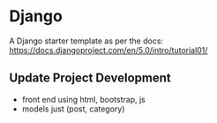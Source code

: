# Django

A Django starter template as per the docs: https://docs.djangoproject.com/en/5.0/intro/tutorial01/

## Update Project Development
- front end using html, bootstrap, js
- models just (post, category)